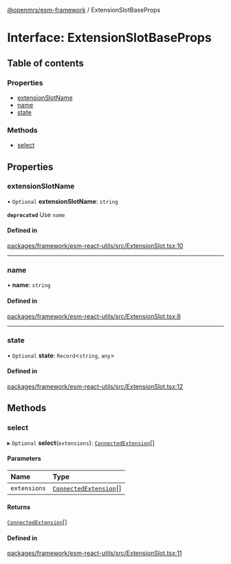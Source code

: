 [@openmrs/esm-framework](../API.md) / ExtensionSlotBaseProps

# Interface: ExtensionSlotBaseProps

## Table of contents

### Properties

- [extensionSlotName](ExtensionSlotBaseProps.md#extensionslotname)
- [name](ExtensionSlotBaseProps.md#name)
- [state](ExtensionSlotBaseProps.md#state)

### Methods

- [select](ExtensionSlotBaseProps.md#select)

## Properties

### extensionSlotName

• `Optional` **extensionSlotName**: `string`

**`deprecated`** Use `name`

#### Defined in

[packages/framework/esm-react-utils/src/ExtensionSlot.tsx:10](https://github.com/openmrs/openmrs-esm-core/blob/main/packages/framework/esm-react-utils/src/ExtensionSlot.tsx#L10)

___

### name

• **name**: `string`

#### Defined in

[packages/framework/esm-react-utils/src/ExtensionSlot.tsx:8](https://github.com/openmrs/openmrs-esm-core/blob/main/packages/framework/esm-react-utils/src/ExtensionSlot.tsx#L8)

___

### state

• `Optional` **state**: `Record`<`string`, `any`\>

#### Defined in

[packages/framework/esm-react-utils/src/ExtensionSlot.tsx:12](https://github.com/openmrs/openmrs-esm-core/blob/main/packages/framework/esm-react-utils/src/ExtensionSlot.tsx#L12)

## Methods

### select

▸ `Optional` **select**(`extensions`): [`ConnectedExtension`](ConnectedExtension.md)[]

#### Parameters

| Name | Type |
| :------ | :------ |
| `extensions` | [`ConnectedExtension`](ConnectedExtension.md)[] |

#### Returns

[`ConnectedExtension`](ConnectedExtension.md)[]

#### Defined in

[packages/framework/esm-react-utils/src/ExtensionSlot.tsx:11](https://github.com/openmrs/openmrs-esm-core/blob/main/packages/framework/esm-react-utils/src/ExtensionSlot.tsx#L11)
